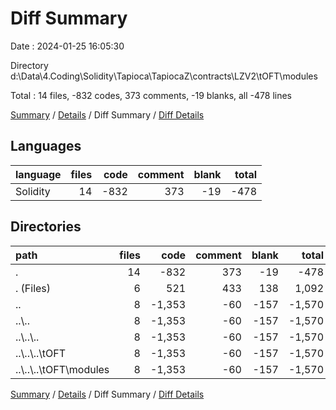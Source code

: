 # Diff Summary

Date : 2024-01-25 16:05:30

Directory d:\\Data\\4.Coding\\Solidity\\Tapioca\\TapiocaZ\\contracts\\LZV2\\tOFT\\modules

Total : 14 files,  -832 codes, 373 comments, -19 blanks, all -478 lines

[Summary](results.md) / [Details](details.md) / Diff Summary / [Diff Details](diff-details.md)

## Languages
| language | files | code | comment | blank | total |
| :--- | ---: | ---: | ---: | ---: | ---: |
| Solidity | 14 | -832 | 373 | -19 | -478 |

## Directories
| path | files | code | comment | blank | total |
| :--- | ---: | ---: | ---: | ---: | ---: |
| . | 14 | -832 | 373 | -19 | -478 |
| . (Files) | 6 | 521 | 433 | 138 | 1,092 |
| .. | 8 | -1,353 | -60 | -157 | -1,570 |
| ..\\.. | 8 | -1,353 | -60 | -157 | -1,570 |
| ..\\..\\.. | 8 | -1,353 | -60 | -157 | -1,570 |
| ..\\..\\..\\tOFT | 8 | -1,353 | -60 | -157 | -1,570 |
| ..\\..\\..\\tOFT\\modules | 8 | -1,353 | -60 | -157 | -1,570 |

[Summary](results.md) / [Details](details.md) / Diff Summary / [Diff Details](diff-details.md)
